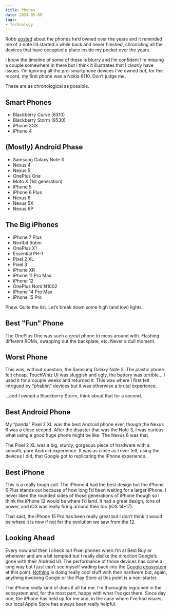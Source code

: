 ```yaml
---
title: Phones
date: 2024-05-09
tags:
- Technology
---
```


Robb [posted](https://rknight.me/blog/every-phone-ive-ever-owned/) about the phones he’d owned over the years and it reminded me of a note I’d started a while back and never finished, chronicling all the devices that have occupied a place inside my pocket over the years.

I know the timeline of some of these is blurry and I’m confident I’m missing a couple somewhere in there but I think it illustrates that I *clearly* have issues. I’m ignoring all the pre-smartphone devices I’ve owned but, for the record, my first phone was a Nokia 6110. Don’t judge me.

These are as chronological as possible.

## Smart Phones
- Blackberry Curve (8310)
- Blackberry Storm (9530)
- iPhone 3GS
- iPhone 4

## (Mostly) Android Phase
- Samsung Galaxy Note 3
- Nexus 4
- Nexus 5
- OnePlus One
- Moto X (1st generation)
- iPhone 5
- iPhone 6 Plus
- Nexus 6
- Nexus 5X
- Nexus 6P

## The Big iPhones
- iPhone 7 Plus
- Nextbit Robin
- OnePlus X1
- Essential PH-1
- Pixel 2 XL
- Pixel 3
- iPhone XR
- iPhone 11 Pro Max
- iPhone 12
- OnePlus Nord N1002
- iPhone 14 Pro Max
- iPhone 15 Pro

Phew. Quite the list. Let’s break down some high (and low) lights.

## Best "Fun" Phone
The OnePlus One was such a great phone to mess around with. Flashing different ROMs, swapping out the backplate, etc. Never a dull moment.

## Worst Phone
This was, without question, the Samsung Galaxy Note 3. The plastic phone felt cheap, TouchWhiz UI was sluggish and ugly, the battery was terrible… I used it for a couple weeks and returned it. This was where I first felt intrigued by “phablet” devices but it was otherwise a brutal experience.

…and I owned a Blackberry Storm, think about that for a second.

## Best Android Phone
My “panda” Pixel 2 XL was the best Android phone ever, though the Nexus 6 was a close second. After the disaster that was the Note 3, I was curious what using a good huge phone might be like. The Nexus 6 was that.

The Pixel 2 XL was a big, sturdy, gorgeous piece of hardware with a smooth, pure Android experience. It was as close as I ever felt, using the devices I did, that Google got to replicating the iPhone experience.

## Best iPhone
This is a really tough call. The iPhone 4 had the best design but the iPhone 6 Plus stands out because of how long I’d been waiting for a larger iPhone. I never liked the rounded sides of those generations of iPhone though so I think the iPhone 12 would be where I’d land. It had a great design, tons of power, and iOS was really firing around then too (iOS 14–17).

That said, the iPhone 15 Pro has been really great but I don’t think it would be where it is now if not for the evolution we saw from the 12.

## Looking Ahead
Every now and then I check out Pixel phones when I’m at Best Buy or wherever and am a bit tempted but I really dislike the direction Google’s gone with their Android UI. The performance of those devices has come a long way but I just can’t see myself wading back into the [Google ecosystem](https://www.reuters.com/article/idUSKBN23933B/) at this point. [Nothing](https://us.nothing.tech/) is doing really cool stuff with their hardware but, again, anything involving Google or the Play Store at this point is a non-starter.

The iPhone really kind of does it all for me. I’m thoroughly ingrained in the ecosystem and, for the most part, happy with what I’ve got there. Since day one, the iPhone has held up for me and, in the case where I’ve had issues, our local Apple Store has always been really helpful.
